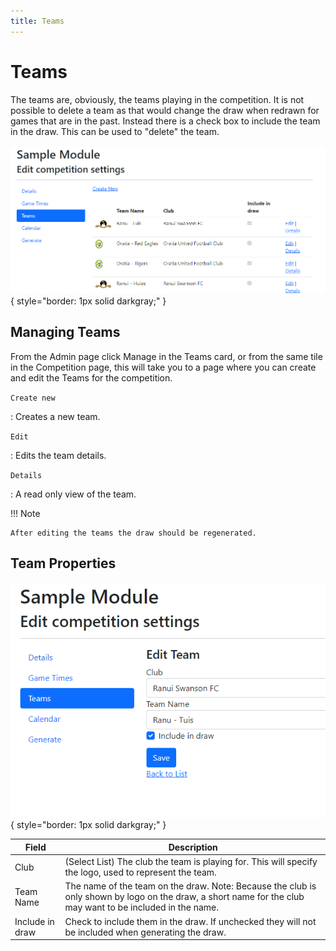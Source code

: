 ```yaml
---
title: Teams
---
```

# Teams

The teams are, obviously, the teams playing in the competition.  It is not possible to delete a team as that would change
the draw when redrawn for games that are in the past.  Instead there is a check box to include the team in the draw.  This can be used to "delete" the team.


![Team List](imgs/TeamManagement.png){ style="border: 1px solid darkgray;" }


## Managing Teams

From the Admin page click Manage in the Teams card, or from the same tile in the Competition page, this will take you to a page where you can create and edit the Teams for the competition.

`Create new`

:    Creates a new team.

`Edit`

:   Edits the team details.

`Details`

:   A read only view of the team.


!!! Note

    After editing the teams the draw should be regenerated.


## Team Properties

![Team details](imgs/TeamDetails.png){ style="border: 1px solid darkgray;" }

| Field | Description |
|----|------|
| Club | (Select List) The club the team is playing for. This will specify the logo, used to represent the team. |
| Team Name | The name of the team on the draw.  Note: Because the club is only shown by logo on the draw, a short name for the club may want to be included in the name. |
| Include in draw | Check to include them in the draw.  If unchecked they will not be included when generating the draw. |
